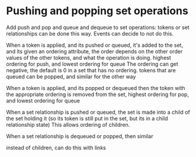 # Pushing and popping set operations

Add push and pop and queue and dequeue to set operations: tokens or set relationships can be done this way.
Events can decide to not do this.

When a token is applied, and its pushed or queued,
it's added to the set, and its given an ordering attribute, the order depends on the other order values of the other tokens, and what the operation is doing.
highest ordering for push, and lowest ordering for queue
The ordering can get negative, the default is 0 in a set that has no ordering.
tokens that are queued can be popped, and similar for the other way

When a token is applied, and its popped or dequeued then the token with the appropriate ordering is removed from the set,
highest ordering for pop, and lowest ordering for queue

When a set relationship is pushed or queued, the set is made into a child of the set holding it (so its token is still put in the set, but its in a child relationship state)
This allows ordering of children.

When a set relationship is dequeued or popped, then similar

instead of children, can do this with links



